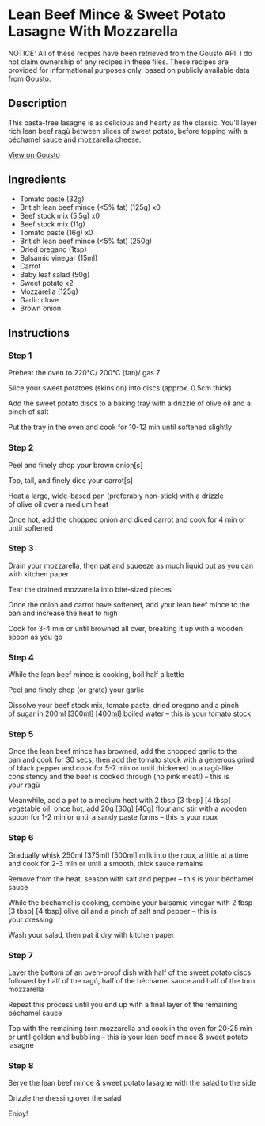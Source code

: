 # Lean Beef Mince & Sweet Potato Lasagne With Mozzarella

NOTICE: All of these recipes have been retrieved from the Gousto API. I do not claim ownership of any recipes in these files. These recipes are provided for informational purposes only, based on publicly available data from Gousto.

## Description

This pasta-free lasagne is as delicious and hearty as the classic. You'll layer rich lean beef ragù between slices of sweet potato, before topping with a béchamel sauce and mozzarella cheese.

[View on Gousto](https://www.gousto.co.uk/recipes/cookbook/lean-beef-mince-sweet-potato-lasagne-with-mozzarella)

## Ingredients

- Tomato paste (32g)
- British lean beef mince (<5% fat) (125g) x0
- Beef stock mix (5.5g) x0
- Beef stock mix (11g)
- Tomato paste (16g) x0
- British lean beef mince (<5% fat) (250g)
- Dried oregano (1tsp)
- Balsamic vinegar (15ml)
- Carrot
- Baby leaf salad (50g)
- Sweet potato x2
- Mozzarella (125g)
- Garlic clove
- Brown onion

## Instructions


### Step 1

Preheat the oven to 220°C/ 200°C (fan)/ gas 7

Slice your sweet potatoes (skins on) into discs (approx. 0.5cm thick)

Add the sweet potato discs to a baking tray with a drizzle of olive oil and a pinch of salt

Put the tray in the oven and cook for 10-12 min until softened slightly


### Step 2

Peel and finely chop your brown onion[s]

Top, tail, and finely dice your carrot[s]

Heat a large, wide-based pan (preferably non-stick) with a drizzle of olive oil over a medium heat

Once hot, add the chopped onion and diced carrot and cook for 4 min or until softened


### Step 3

Drain your mozzarella, then pat and squeeze as much liquid out as you can with kitchen paper

Tear the drained mozzarella into bite-sized pieces

Once the onion and carrot have softened, add your lean beef mince to the pan and increase the heat to high

Cook for 3-4 min or until browned all over, breaking it up with a wooden spoon as you go


### Step 4

While the lean beef mince is cooking, boil half a kettle

Peel and finely chop (or grate) your garlic

Dissolve your beef stock mix, tomato paste, dried oregano and a pinch of sugar in 200ml <span class="text-purple">[300ml]</span> <span class="text-danger">[400ml]</span> boiled water – this is your tomato stock


### Step 5

Once the lean beef mince has browned, add the chopped garlic to the pan and cook for 30 secs, then add the tomato stock with a generous grind of black pepper and cook for 5-7 min or until thickened to a ragù-like consistency and the beef is cooked through (no pink meat!) – this is your ragù

Meanwhile, add a pot to a medium heat with 2 tbsp<span class="text-danger"> <span class="text-purple">[3 tbsp]</span> [4 tbsp]</span> vegetable oil, once hot, add 20g <span class="text-purple">[30g] </span><span class="text-danger">[40g]</span> flour and stir with a wooden spoon for 1-2 min or until a sandy paste forms – this is your roux


### Step 6

Gradually whisk 250ml <span class="text-purple">[375ml]</span> <span class="text-danger">[500ml]</span> milk into the roux, a little at a time and cook for 2-3 min or until a smooth, thick sauce remains

Remove from the heat, season with salt and pepper – this is your béchamel sauce

While the béchamel is cooking, combine your balsamic vinegar with 2 tbsp <span class="text-purple">[3 tbsp] </span><span class="text-danger">[4 tbsp]</span> olive oil and a pinch of salt and pepper – this is your dressing

Wash your salad, then pat it dry with kitchen paper


### Step 7

Layer the bottom of an oven-proof dish with half of the sweet potato discs followed by half of the ragú, half of the béchamel sauce and half of the torn mozzarella

Repeat this process until you end up with a final layer of the remaining béchamel sauce

Top with the remaining torn mozzarella and cook in the oven for 20-25 min or until golden and bubbling – this is your lean beef mince & sweet potato lasagne

### Step 8

Serve the lean beef mince & sweet potato lasagne with the salad to the side

Drizzle the dressing over the salad

Enjoy!


